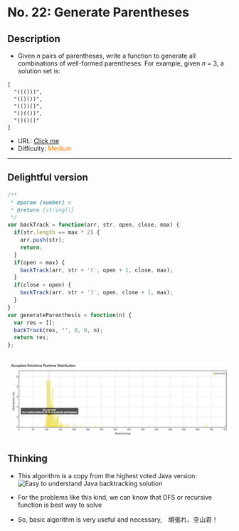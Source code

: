 No. 22: Generate Parentheses
================
## Description
* Given *n* pairs of parentheses, write a function to generate all combinations of well-formed parentheses.
For example, given *n* = 3, a solution set is:
```
[
  "((()))",
  "(()())",
  "(())()",
  "()(())",
  "()()()"
]
```
* URL: [Click me](https://leetcode.com/problems/generate-parentheses/description/)
* Difficulty: <font color="#FF7F00">Medium</font> <!-- Green:#90EE90 Red:#FF0000 Orange: #FF7F00 -->
-------------
## Delightful version
```javascript
/**
 * @param {number} n
 * @return {string[]}
 */
var backTrack = function(arr, str, open, close, max) {
  if(str.length == max * 2) {
    arr.push(str);
    return;
  }
  if(open < max) {
    backTrack(arr, str + '(', open + 1, close, max);
  }
  if(close < open) {
    backTrack(arr, str + ')', open, close + 1, max);
  }
}
var generateParenthesis = function(n) {
  var res = [];
  backTrack(res, "", 0, 0, n);
  return res;
};
```
![](no.22.png)
-------------
## Thinking
+ This algorithm is a copy from the highest voted Java version: ![Easy to understand Java backtracking solution](https://discuss.leetcode.com/topic/8724/easy-to-understand-java-backtracking-solution)

+ For the problems like this kind, we can know that DFS or recursive function is best way to solve
+ So, basic algorithm is very useful and necessary,　頑張れ、空山君！

